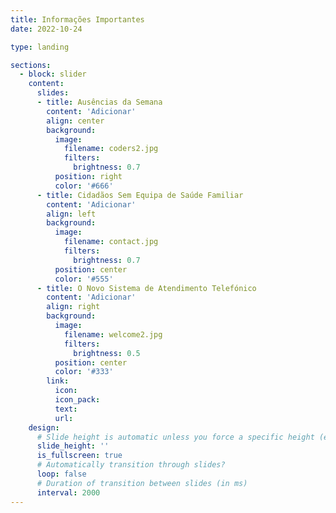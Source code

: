 ```yaml
---
title: Informações Importantes
date: 2022-10-24

type: landing

sections:
  - block: slider
    content:
      slides:
      - title: Ausências da Semana
        content: 'Adicionar'
        align: center
        background:
          image:
            filename: coders2.jpg
            filters:
              brightness: 0.7
          position: right
          color: '#666'
      - title: Cidadãos Sem Equipa de Saúde Familiar
        content: 'Adicionar'
        align: left
        background:
          image:
            filename: contact.jpg
            filters:
              brightness: 0.7
          position: center
          color: '#555'
      - title: O Novo Sistema de Atendimento Telefónico
        content: 'Adicionar'
        align: right
        background:
          image:
            filename: welcome2.jpg
            filters:
              brightness: 0.5
          position: center
          color: '#333'
        link:
          icon: 
          icon_pack: 
          text: 
          url: 
    design:
      # Slide height is automatic unless you force a specific height (e.g. '400px')
      slide_height: ''
      is_fullscreen: true
      # Automatically transition through slides?
      loop: false
      # Duration of transition between slides (in ms)
      interval: 2000
---
```

